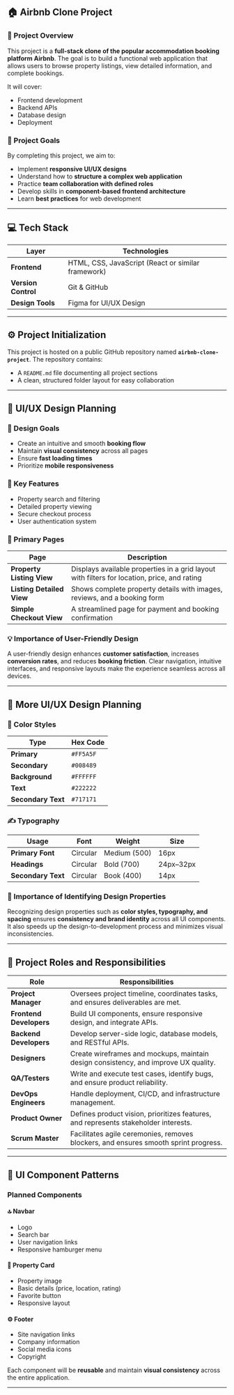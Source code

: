 
## 🏠 Airbnb Clone Project

### 📘 Project Overview

This project is a **full-stack clone of the popular accommodation booking platform Airbnb**.
The goal is to build a functional web application that allows users to browse property listings, view detailed information, and complete bookings.

It will cover:

* Frontend development
* Backend APIs
* Database design
* Deployment

### 🎯 Project Goals

By completing this project, we aim to:

* Implement **responsive UI/UX designs**
* Understand how to **structure a complex web application**
* Practice **team collaboration with defined roles**
* Develop skills in **component-based frontend architecture**
* Learn **best practices** for web development

---

## 💻 Tech Stack

| Layer               | Technologies                                       |
| ------------------- | -------------------------------------------------- |
| **Frontend**        | HTML, CSS, JavaScript (React or similar framework) |
| **Version Control** | Git & GitHub                                       |
| **Design Tools**    | Figma for UI/UX Design                             |

---

## ⚙️ Project Initialization

This project is hosted on a public GitHub repository named **`airbnb-clone-project`**.
The repository contains:

* A `README.md` file documenting all project sections
* A clean, structured folder layout for easy collaboration

---

## 🎨 UI/UX Design Planning

### 🧭 Design Goals

* Create an intuitive and smooth **booking flow**
* Maintain **visual consistency** across all pages
* Ensure **fast loading times**
* Prioritize **mobile responsiveness**

### 🌟 Key Features

* Property search and filtering
* Detailed property viewing
* Secure checkout process
* User authentication system

### 📄 Primary Pages

| Page                      | Description                                                                                 |
| ------------------------- | ------------------------------------------------------------------------------------------- |
| **Property Listing View** | Displays available properties in a grid layout with filters for location, price, and rating |
| **Listing Detailed View** | Shows complete property details with images, reviews, and a booking form                    |
| **Simple Checkout View**  | A streamlined page for payment and booking confirmation                                     |

### 💡 Importance of User-Friendly Design

A user-friendly design enhances **customer satisfaction**, increases **conversion rates**, and reduces **booking friction**.
Clear navigation, intuitive interfaces, and responsive layouts make the experience seamless across all devices.

---

## 🎨 More UI/UX Design Planning

### 🎨 Color Styles

| Type               | Hex Code  |
| ------------------ | --------- |
| **Primary**        | `#FF5A5F` |
| **Secondary**      | `#008489` |
| **Background**     | `#FFFFFF` |
| **Text**           | `#222222` |
| **Secondary Text** | `#717171` |

### ✍️ Typography

| Usage              | Font     | Weight       | Size      |
| ------------------ | -------- | ------------ | --------- |
| **Primary Font**   | Circular | Medium (500) | 16px      |
| **Headings**       | Circular | Bold (700)   | 24px–32px |
| **Secondary Text** | Circular | Book (400)   | 14px      |

### 🧠 Importance of Identifying Design Properties

Recognizing design properties such as **color styles, typography, and spacing** ensures **consistency and brand identity** across all UI components. It also speeds up the design-to-development process and minimizes visual inconsistencies.

---

## 👥 Project Roles and Responsibilities

| Role                    | Responsibilities                                                                    |
| ----------------------- | ----------------------------------------------------------------------------------- |
| **Project Manager**     | Oversees project timeline, coordinates tasks, and ensures deliverables are met.     |
| **Frontend Developers** | Build UI components, ensure responsive design, and integrate APIs.                  |
| **Backend Developers**  | Develop server-side logic, database models, and RESTful APIs.                       |
| **Designers**           | Create wireframes and mockups, maintain design consistency, and improve UX quality. |
| **QA/Testers**          | Write and execute test cases, identify bugs, and ensure product reliability.        |
| **DevOps Engineers**    | Handle deployment, CI/CD, and infrastructure management.                            |
| **Product Owner**       | Defines product vision, prioritizes features, and represents stakeholder interests. |
| **Scrum Master**        | Facilitates agile ceremonies, removes blockers, and ensures smooth sprint progress. |

---

## 🧩 UI Component Patterns

### Planned Components

#### 🔝 Navbar

* Logo
* Search bar
* User navigation links
* Responsive hamburger menu

#### 🏡 Property Card

* Property image
* Basic details (price, location, rating)
* Favorite button
* Responsive layout

#### ⚙️ Footer

* Site navigation links
* Company information
* Social media icons
* Copyright

Each component will be **reusable** and maintain **visual consistency** across the entire application.

---
